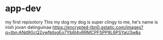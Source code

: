 # app-dev
my first repisotory
This my dog my dog is super clingy to me, he's name is irish jovan datinguinaa 
https://encrypted-tbn0.gstatic.com/images?q=tbn:ANd9GcQ2vwNdsgEo7Yb6I4vRRMCPFSPP9L6PSYaU3w&s